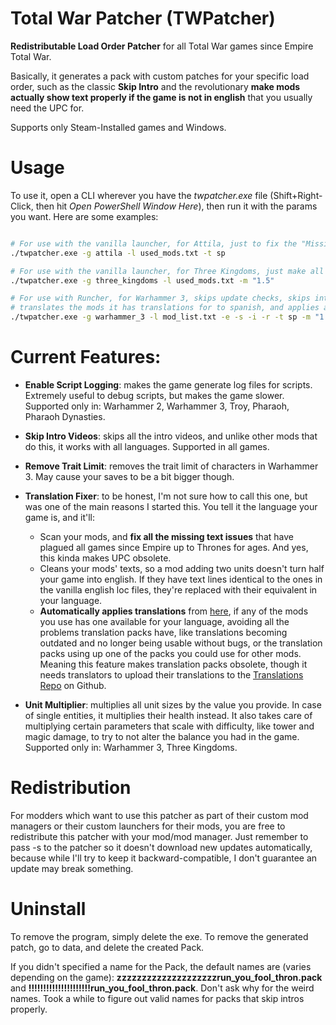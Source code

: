 # Total War Patcher (TWPatcher)

**Redistributable Load Order Patcher** for all Total War games since Empire Total War. 

Basically, it generates a pack with custom patches for your specific load order, such as the classic **Skip Intro** and the revolutionary **make mods actually show text properly if the game is not in english** that you usually need the UPC for.

Supports only Steam-Installed games and Windows.

# Usage

To use it, open a CLI wherever you have the *twpatcher.exe* file (Shift+Right-Click, then hit *Open PowerShell Window Here*), then run it with the params you want. Here are some examples:
```bash

# For use with the vanilla launcher, for Attila, just to fix the "Missing text when the game is not in english" bug for the spanish language. 
./twpatcher.exe -g attila -l used_mods.txt -t sp

# For use with the vanilla launcher, for Three Kingdoms, just make all units bigger without altering their balance (like a 1.5X mod from the workshop). 
./twpatcher.exe -g three_kingdoms -l used_mods.txt -m "1.5"

# For use with Runcher, for Warhammer 3, skips update checks, skips intros, removes the trait limit,
# translates the mods it has translations for to spanish, and applies an unit multiplier of 1.5X. 
./twpatcher.exe -g warhammer_3 -l mod_list.txt -e -s -i -r -t sp -m "1.5"

```

# Current Features:

- **Enable Script Logging**: makes the game generate log files for scripts. Extremely useful to debug scripts, but makes the game slower. Supported only in: Warhammer 2, Warhammer 3, Troy, Pharaoh, Pharaoh Dynasties.

- **Skip Intro Videos**: skips all the intro videos, and unlike other mods that do this, it works with all languages. Supported in all games.

- **Remove Trait Limit**: removes the trait limit of characters in Warhammer 3. May cause your saves to be a bit bigger though.

- **Translation Fixer**: to be honest, I'm not sure how to call this one, but was one of the main reasons I started this. You tell it the language your game is, and it'll:
    - Scan your mods, and **fix all the missing text issues** that have plagued all games since Empire up to Thrones for ages. And yes, this kinda makes UPC obsolete.
    - Cleans your mods' texts, so a mod adding two units doesn't turn half your game into english. If they have text lines identical to the ones in the vanilla english loc files, they're replaced with their equivalent in your language.
    - **Automatically applies translations** from [here](https://github.com/Frodo45127/total_war_translation_hub), if any of the mods you use has one available for your language, avoiding all the problems translation packs have, like translations becoming outdated and no longer being usable without bugs, or the translation packs using up one of the packs you could use for other mods. Meaning this feature makes translation packs obsolete, though it needs translators to upload their translations to the [Translations Repo](https://github.com/Frodo45127/total_war_translation_hub) on Github.

- **Unit Multiplier**: multiplies all unit sizes by the value you provide. In case of single entities, it multiplies their health instead. It also takes care of multiplying certain parameters that scale with difficulty, like tower and magic damage, to try to not alter the balance you had in the game. Supported only in: Warhammer 3, Three Kingdoms.

# Redistribution

For modders which want to use this patcher as part of their custom mod managers or their custom launchers for their mods, you are free to redistribute this patcher with your mod/mod manager. Just remember to pass -s to the patcher so it doesn't download new updates automatically, because while I'll try to keep it backward-compatible, I don't guarantee an update may break something.

# Uninstall

To remove the program, simply delete the exe. To remove the generated patch, go to data, and delete the created Pack.

If you didn't specified a name for the Pack, the default names are (varies depending on the game): **zzzzzzzzzzzzzzzzzzzzrun_you_fool_thron.pack** and **!!!!!!!!!!!!!!!!!!!!!run_you_fool_thron.pack**. Don't ask why for the weird names. Took a while to figure out valid names for packs that skip intros properly.
